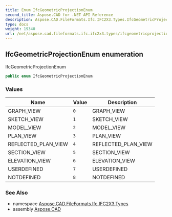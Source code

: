 ```yaml
---
title: Enum IfcGeometricProjectionEnum
second_title: Aspose.CAD for .NET API Reference
description: Aspose.CAD.FileFormats.Ifc.IFC2X3.Types.IfcGeometricProjectionEnum enum. IfcGeometricProjectionEnum
type: docs
weight: 19340
url: /net/aspose.cad.fileformats.ifc.ifc2x3.types/ifcgeometricprojectionenum/
---
```

## IfcGeometricProjectionEnum enumeration

IfcGeometricProjectionEnum

```csharp
public enum IfcGeometricProjectionEnum
```

### Values

| Name | Value | Description |
| --- | --- | --- |
| GRAPH_VIEW | `0` | GRAPH_VIEW |
| SKETCH_VIEW | `1` | SKETCH_VIEW |
| MODEL_VIEW | `2` | MODEL_VIEW |
| PLAN_VIEW | `3` | PLAN_VIEW |
| REFLECTED_PLAN_VIEW | `4` | REFLECTED_PLAN_VIEW |
| SECTION_VIEW | `5` | SECTION_VIEW |
| ELEVATION_VIEW | `6` | ELEVATION_VIEW |
| USERDEFINED | `7` | USERDEFINED |
| NOTDEFINED | `8` | NOTDEFINED |

### See Also

* namespace [Aspose.CAD.FileFormats.Ifc.IFC2X3.Types](../../aspose.cad.fileformats.ifc.ifc2x3.types/)
* assembly [Aspose.CAD](../../)


